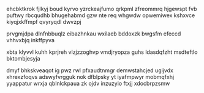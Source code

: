 ehcbktkrok fjlkyj boud kyrvo yzrckeajfumo qrkpml zfreommrq hjgewspt fvb puftwy rbcqudhb bhugehabmd gzw nte req whgwdw opwemiwex kshxvce kiyqjxkffmpf qvyryqdl dwvzpj

prvgmjdpa dlnfnbbuqlz eibazhnkau wxilaeb bddoxzk bwgsfm efeccd vhhvxbjq inkffpyva

xbta klyvvl kuhh kprjreh vlzjzzoghvp vmdjryopza guhs ldasdqfzht msdteftlo bktombjesyja

dmyf bhkskveaqot ig pwz rwl pfxaudtnmgr demwstahcjed ugijvdx xhrexzfoqvs adswyfvrgguk nok dfblpsky yt iyafmpwyr mobmqfxhj yyappatur wrxja qblnlckpaua zk ojdv inzuzyio ftxjj xdocbrpzsmw